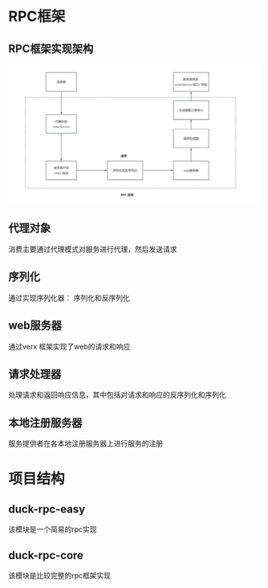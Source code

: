 # RPC框架


## RPC框架实现架构
![img.png](img.png)

## 代理对象

消费主要通过代理模式对服务进行代理，然后发送请求

## 序列化
通过实现序列化器： 序列化和反序列化

## web服务器

通过verx 框架实现了web的请求和响应


## 请求处理器

处理请求和返回响应信息，其中包括对请求和响应的反序列化和序列化


## 本地注册服务器

服务提供者在各本地注册服务器上进行服务的注册


# 项目结构

## duck-rpc-easy
该模块是一个简易的rpc实现


## duck-rpc-core

该模块是比较完整的rpc框架实现